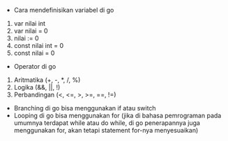 - Cara mendefinisikan variabel di go
1. var nilai int
2. var nilai = 0
3. nilai := 0
4. const nilai int = 0
5. const nilai = 0

- Operator di go
1. Aritmatika (+, -, *, /, %)
2. Logika (&&, ||, !)
3. Perbandingan (<, <=, >, >=, ==, !=)

- Branching di go bisa menggunakan if atau switch
- Looping di go bisa menggunakan for (jika di bahasa pemrograman pada umumnya terdapat while atau do while, di go penerapannya juga menggunakan for, akan tetapi statement for-nya menyesuaikan)